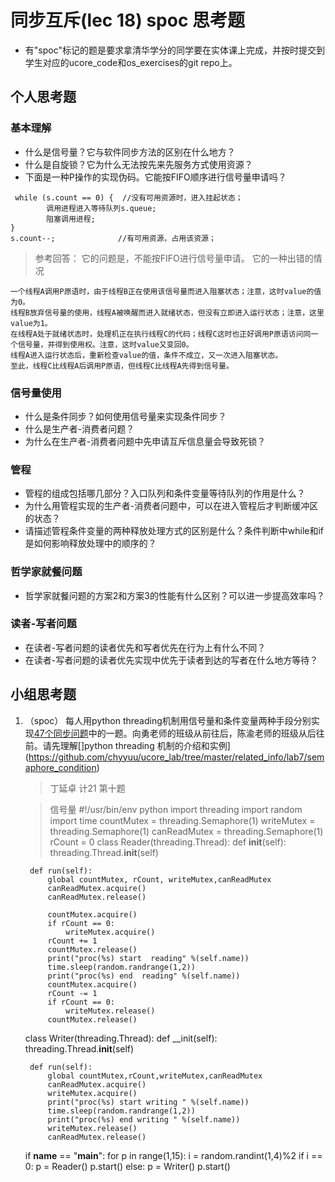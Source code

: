 # 同步互斥(lec 18) spoc 思考题


- 有"spoc"标记的题是要求拿清华学分的同学要在实体课上完成，并按时提交到学生对应的ucore_code和os_exercises的git repo上。

## 个人思考题

### 基本理解
 - 什么是信号量？它与软件同步方法的区别在什么地方？
 - 什么是自旋锁？它为什么无法按先来先服务方式使用资源？
 - 下面是一种P操作的实现伪码。它能按FIFO顺序进行信号量申请吗？
```
 while (s.count == 0) {  //没有可用资源时，进入挂起状态；
        调用进程进入等待队列s.queue;
        阻塞调用进程;
}
s.count--;              //有可用资源，占用该资源； 
```

> 参考回答： 它的问题是，不能按FIFO进行信号量申请。
> 它的一种出错的情况
```
一个线程A调用P原语时，由于线程B正在使用该信号量而进入阻塞状态；注意，这时value的值为0。
线程B放弃信号量的使用，线程A被唤醒而进入就绪状态，但没有立即进入运行状态；注意，这里value为1。
在线程A处于就绪状态时，处理机正在执行线程C的代码；线程C这时也正好调用P原语访问同一个信号量，并得到使用权。注意，这时value又变回0。
线程A进入运行状态后，重新检查value的值，条件不成立，又一次进入阻塞状态。
至此，线程C比线程A后调用P原语，但线程C比线程A先得到信号量。
```

### 信号量使用

 - 什么是条件同步？如何使用信号量来实现条件同步？
 - 什么是生产者-消费者问题？
 - 为什么在生产者-消费者问题中先申请互斥信息量会导致死锁？

### 管程

 - 管程的组成包括哪几部分？入口队列和条件变量等待队列的作用是什么？
 - 为什么用管程实现的生产者-消费者问题中，可以在进入管程后才判断缓冲区的状态？
 - 请描述管程条件变量的两种释放处理方式的区别是什么？条件判断中while和if是如何影响释放处理中的顺序的？

### 哲学家就餐问题

 - 哲学家就餐问题的方案2和方案3的性能有什么区别？可以进一步提高效率吗？

### 读者-写者问题

 - 在读者-写者问题的读者优先和写者优先在行为上有什么不同？
 - 在读者-写者问题的读者优先实现中优先于读者到达的写者在什么地方等待？
 
## 小组思考题

1. （spoc） 每人用python threading机制用信号量和条件变量两种手段分别实现[47个同步问题](07-2-spoc-pv-problems.md)中的一题。向勇老师的班级从前往后，陈渝老师的班级从后往前。请先理解[]python threading 机制的介绍和实例](https://github.com/chyyuu/ucore_lab/tree/master/related_info/lab7/semaphore_condition)


    > 丁延卓 计21 第十题
      
    > 信号量
         	#!/usr/bin/env python
	import threading
	import random
	import time
	countMutex = threading.Semaphore(1)
	writeMutex = threading.Semaphore(1)
	canReadMutex = threading.Semaphore(1)
	rCount = 0
	class Reader(threading.Thread):
		def __init__(self):
			threading.Thread.__init__(self)
			
		def run(self):
			global countMutex, rCount, writeMutex,canReadMutex
			canReadMutex.acquire()
			canReadMutex.release()
			
			countMutex.acquire()
			if rCount == 0:
				writeMutex.acquire()
			rCount += 1
			countMutex.release()
			print("proc(%s) start  reading" %(self.name))
			time.sleep(random.randrange(1,2))
			print("proc(%s) end  reading" %(self.name))
			countMutex.acquire()
			rCount -= 1
			if rCount == 0:
				writeMutex.release()
			countMutex.release()
	class Writer(threading.Thread):
		def __init(self):
			threading.Thread.__init__(self)
			
		def run(self):
			global countMutex,rCount,writeMutex,canReadMutex
			canReadMutex.acquire()
			writeMutex.acquire()
			print("proc(%s) start writing " %(self.name))
			time.sleep(random.randrange(1,2))
			print("proc(%s) end writing " %(self.name))
			writeMutex.release()
			canReadMutex.release()
	if __name__ == "__main__":
		for p in range(1,15):
			i = random.randint(1,4)%2
			if i == 0:
				p = Reader()
				p.start()
			else:
				p = Writer()
				p.start()
			
